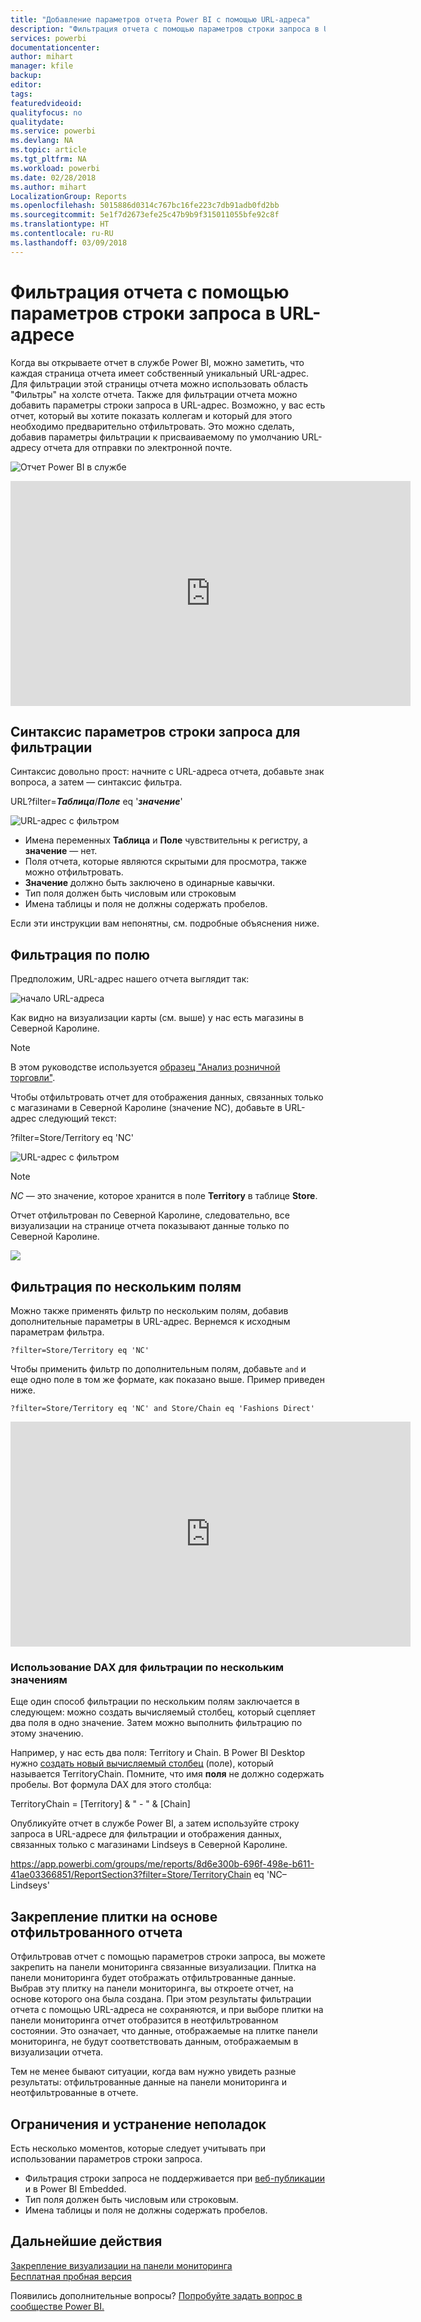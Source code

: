 ```yaml
---
title: "Добавление параметров отчета Power BI с помощью URL-адреса"
description: "Фильтрация отчета с помощью параметров строки запроса в URL-адресе, включая фильтрацию по нескольким полям."
services: powerbi
documentationcenter: 
author: mihart
manager: kfile
backup: 
editor: 
tags: 
featuredvideoid: 
qualityfocus: no
qualitydate: 
ms.service: powerbi
ms.devlang: NA
ms.topic: article
ms.tgt_pltfrm: NA
ms.workload: powerbi
ms.date: 02/28/2018
ms.author: mihart
LocalizationGroup: Reports
ms.openlocfilehash: 5015886d0314c767bc16fe223c7db91adb0fd2bb
ms.sourcegitcommit: 5e1f7d2673efe25c47b9b9f315011055bfe92c8f
ms.translationtype: HT
ms.contentlocale: ru-RU
ms.lasthandoff: 03/09/2018
---
```

# <a name="filter-a-report-using-query-string-parameters-in-the-url"></a>Фильтрация отчета с помощью параметров строки запроса в URL-адресе
Когда вы открываете отчет в службе Power BI, можно заметить, что каждая страница отчета имеет собственный уникальный URL-адрес. Для фильтрации этой страницы отчета можно использовать область "Фильтры" на холсте отчета.  Также для фильтрации отчета можно добавить параметры строки запроса в URL-адрес. Возможно, у вас есть отчет, который вы хотите показать коллегам и который для этого необходимо предварительно отфильтровать. Это можно сделать, добавив параметры фильтрации к присваиваемому по умолчанию URL-адресу отчета для отправки по электронной почте.

![Отчет Power BI в службе](media/service-url-filters/power-bi-report2.png)

<iframe width="640" height="360" src="https://www.youtube.com/embed/WQFtN8nvM4A?list=PLv2BtOtLblH3YE_Ycas5B1GtcoFfJXavO&amp;showinfo=0" frameborder="0" allowfullscreen></iframe>

## <a name="query-string-parameter-syntax-for-filtering"></a>Синтаксис параметров строки запроса для фильтрации
Синтаксис довольно прост: начните с URL-адреса отчета, добавьте знак вопроса, а затем — синтаксис фильтра.

URL?filter=***Таблица***/***Поле*** eq '***значение***'

![URL-адрес с фильтром](media/service-url-filters/power-bi-filter-urls7b.png)

* Имена переменных **Таблица** и **Поле** чувствительны к регистру, а **значение** — нет.
* Поля отчета, которые являются скрытыми для просмотра, также можно отфильтровать.
* **Значение** должно быть заключено в одинарные кавычки.
* Тип поля должен быть числовым или строковым
* Имена таблицы и поля не должны содержать пробелов.

Если эти инструкции вам непонятны, см. подробные объяснения ниже.  

## <a name="filter-on-a-field"></a>Фильтрация по полю
Предположим, URL-адрес нашего отчета выглядит так:

![начало URL-адреса](media/service-url-filters/power-bi-filter-urls6.png)

Как видно на визуализации карты (см. выше) у нас есть магазины в Северной Каролине.

>[!NOTE]
>В этом руководстве используется [образец "Анализ розничной торговли"](sample-datasets.md).
> 

Чтобы отфильтровать отчет для отображения данных, связанных только с магазинами в Северной Каролине (значение NC), добавьте в URL-адрес следующий текст:

?filter=Store/Territory eq 'NC'

![URL-адрес с фильтром](media/service-url-filters/power-bi-filter-urls7.png)

>[!NOTE]
>*NC* — это значение, которое хранится в поле **Territory** в таблице **Store**.
> 
> 

Отчет отфильтрован по Северной Каролине, следовательно, все визуализации на странице отчета показывают данные только по Северной Каролине.

![](media/service-url-filters/power-bi-report4.png)

## <a name="filter-on-multiple-fields"></a>Фильтрация по нескольким полям
Можно также применять фильтр по нескольким полям, добавив дополнительные параметры в URL-адрес. Вернемся к исходным параметрам фильтра.

```
?filter=Store/Territory eq 'NC'
```

Чтобы применить фильтр по дополнительным полям, добавьте `and` и еще одно поле в том же формате, как показано выше. Пример приведен ниже.

```
?filter=Store/Territory eq 'NC' and Store/Chain eq 'Fashions Direct'
```

<iframe width="640" height="360" src="https://www.youtube.com/embed/0sDGKxOaC8w?showinfo=0" frameborder="0" allowfullscreen></iframe>


### <a name="using-dax-to-filter-on-multiple-values"></a>Использование DAX для фильтрации по нескольким значениям
Еще один способ фильтрации по нескольким полям заключается в следующем: можно создать вычисляемый столбец, который сцепляет два поля в одно значение. Затем можно выполнить фильтрацию по этому значению.

Например, у нас есть два поля: Territory и Chain. В Power BI Desktop нужно [создать новый вычисляемый столбец](desktop-tutorial-create-calculated-columns.md) (поле), который называется TerritoryChain. Помните, что имя **поля** не должно содержать пробелы. Вот формула DAX для этого столбца:

TerritoryChain = [Territory] & " - " & [Chain]

Опубликуйте отчет в службе Power BI, а затем используйте строку запроса в URL-адресе для фильтрации и отображения данных, связанных только с магазинами Lindseys в Северной Каролине.

https://app.powerbi.com/groups/me/reports/8d6e300b-696f-498e-b611-41ae03366851/ReportSection3?filter=Store/TerritoryChain eq 'NC–Lindseys'

## <a name="pin-a-tile-from-a-filtered-report"></a>Закрепление плитки на основе отфильтрованного отчета
Отфильтровав отчет с помощью параметров строки запроса, вы можете закрепить на панели мониторинга связанные визуализации. Плитка на панели мониторинга будет отображать отфильтрованные данные. Выбрав эту плитку на панели мониторинга, вы откроете отчет, на основе которого она была создана.  При этом результаты фильтрации отчета с помощью URL-адреса не сохраняются, и при выборе плитки на панели мониторинга отчет отобразится в неотфильтрованном состоянии.  Это означает, что данные, отображаемые на плитке панели мониторинга, не будут соответствовать данным, отображаемым в визуализации отчета.

Тем не менее бывают ситуации, когда вам нужно увидеть разные результаты: отфильтрованные данные на панели мониторинга и неотфильтрованные в отчете.

## <a name="limitations-and-troubleshooting"></a>Ограничения и устранение неполадок
Есть несколько моментов, которые следует учитывать при использовании параметров строки запроса.

* Фильтрация строки запроса не поддерживается при [веб-публикации](service-publish-to-web.md) и в Power BI Embedded.   
* Тип поля должен быть числовым или строковым.
* Имена таблицы и поля не должны содержать пробелов.

## <a name="next-steps"></a>Дальнейшие действия
[Закрепление визуализации на панели мониторинга](service-dashboard-pin-tile-from-report.md)  
[Бесплатная пробная версия](https://powerbi.com/)

Появились дополнительные вопросы? [Попробуйте задать вопрос в сообществе Power BI.](http://community.powerbi.com/)

